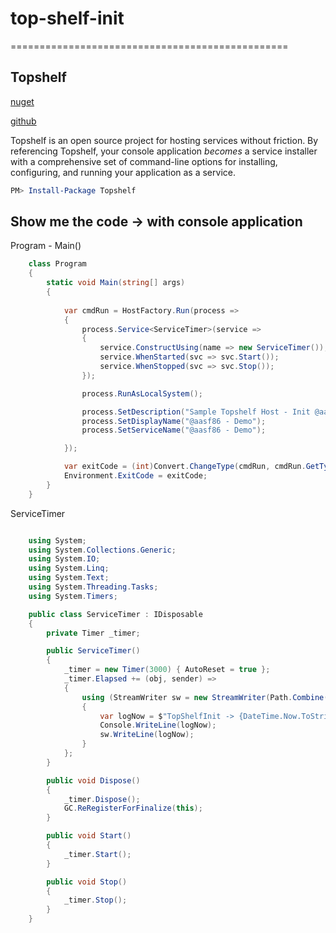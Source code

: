# top-shelf-init
================================================


Topshelf
--------
[nuget](https://www.nuget.org/packages/Topshelf/)

[github](https://github.com/Topshelf/Topshelf/)

Topshelf is an open source project for hosting services without friction. By referencing Topshelf, your console application *becomes* a service installer with a comprehensive set of command-line options for installing, configuring, and running your application as a service.

```powershell
PM> Install-Package Topshelf
```

Show me the code -> with console application
-----

Program - Main()

```csharp
    class Program
    {
        static void Main(string[] args)
        {
            
            var cmdRun = HostFactory.Run(process => 
            {
                process.Service<ServiceTimer>(service =>
                {
                    service.ConstructUsing(name => new ServiceTimer());
                    service.WhenStarted(svc => svc.Start());
                    service.WhenStopped(svc => svc.Stop());
                });

                process.RunAsLocalSystem();

                process.SetDescription("Sample Topshelf Host - Init @aasf86");
                process.SetDisplayName("@aasf86 - Demo");
                process.SetServiceName("@aasf86 - Demo");

            });

            var exitCode = (int)Convert.ChangeType(cmdRun, cmdRun.GetTypeCode());
            Environment.ExitCode = exitCode;
        }
    }            

```

ServiceTimer

```csharp

    using System;
    using System.Collections.Generic;
    using System.IO;
    using System.Linq;
    using System.Text;
    using System.Threading.Tasks;
    using System.Timers;

    public class ServiceTimer : IDisposable
    {
        private Timer _timer;

        public ServiceTimer()
        {
            _timer = new Timer(3000) { AutoReset = true };
            _timer.Elapsed += (obj, sender) =>
            {
                using (StreamWriter sw = new StreamWriter(Path.Combine(Environment.CurrentDirectory, "log.txt"), true))
                {
                    var logNow = $"TopShelfInit -> {DateTime.Now.ToString("dd/MM/yyyy HH:mm:ss:fff")}";
                    Console.WriteLine(logNow);
                    sw.WriteLine(logNow);
                }
            };
        }

        public void Dispose()
        {
            _timer.Dispose();
            GC.ReRegisterForFinalize(this);            
        }

        public void Start()
        {         
            _timer.Start();
        }

        public void Stop()
        {
            _timer.Stop();
        }
    }
```